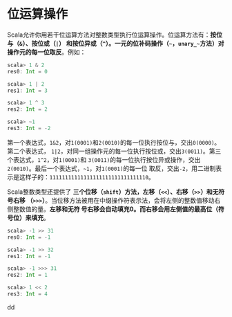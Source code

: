 位运算操作
================================================================================
Scala允许你用若干位运算方法对整数类型执行位运算操作。位运算方法有：**按位与（`&`）、按位或（`|`）
和按位异或（`^`）。一元的位补码操作（`~`，`unary_~`方法）对操作元的每一位取反**。例如：
```scala
scala> 1 & 2
res0: Int = 0

scala> 1 | 2
res1: Int = 3

scala> 1 ^ 3
res2: Int = 2

scala> ~1
res3: Int = -2
```
第一个表达式，`1&2`，对`1(0001)`和`2(0010)`的每一位执行按位与，交出`0(0000)`。第二个表达式，
`1|2`，对同一组操作元的每一位执行按位或，交出`3(0011)`。第三个表达式，`1^2`，对`1(0001)`和
`3(0011)`的每一位执行按位异或操作，交出`2(0010)`。最后一个表达式，`~1`，对`1(0001)`的每一位
取反，交出`-2`，用二进制表示是这样子的：`11111111111111111111111111111110`。

Scala整数类型还提供了 **三个位移（`shift`）方法，左移（`<<`）、右移（`>>`）和无符号右移
（`>>>`）**。当位移方法被用在中缀操作符表示法，会将左侧的整数值移动右侧整数值的量。**左移和无符
号右移会自动填充0。而右移会用左侧值的最高位（符号位）来填充**。
```scala
scala> -1 >> 31
res0: Int = -1

scala> -1 >> 32
res1: Int = -1

scala> -1 >>> 31
res2: Int = 1

scala> 1 << 2
res3: Int = 4
```
































dd
